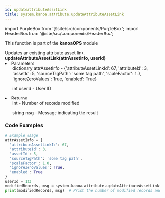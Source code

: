 ```yaml
---
id: updateAttributeAssetLink
title: system.kanoa.attribute.updateAttributeAssetLink
---
```


import PurpleBox from '@site/src/components/PurpleBox';
import HeaderBox from '@site/src/components/HeaderBox';

<PurpleBox>This function is part of the <b>kanoaOPS</b> module</PurpleBox>

<HeaderBox header="Description">
  Updates an existing attribute asset link.
</HeaderBox>

<HeaderBox header="Syntax">
  <b>updateAttributeAssetLink(attrAssetInfo, userId)</b>
    <li>Parameters <br />
      <ul>dictionary attrAssetInfo - &#123;'attributeAssetLinkId': 67, 'attributeId': 3, 'assetId': 5, 'sourceTagPath': 'some tag path', 'scaleFactor': 1.0, 'ignoreZeroValues': True, 'enabled': True}</ul>
      <ul>int userId - User ID</ul>
    </li>
    <li>Returns <br />
      <ul>int - Number of records modified</ul>
      <ul>string msg - Message indicating the result</ul>
    </li>
</HeaderBox>

### Code Examples

```python
# Example usage
attrAssetInfo = {
  'attributeAssetLinkId': 67,
  'attributeId': 3,
  'assetId': 5,
  'sourceTagPath': 'some tag path',
  'scaleFactor': 1.0,
  'ignoreZeroValues': True,
  'enabled': True
}
userId = 123
modifiedRecords, msg = system.kanoa.attribute.updateAttributeAssetLink(attrAssetInfo, userId)
print(modifiedRecords, msg)  # Print the number of modified records and message

